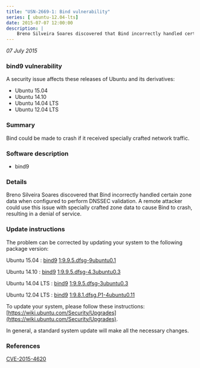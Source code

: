 ```yaml
---
title: "USN-2669-1: Bind vulnerability"
series: [ ubuntu-12.04-lts]
date: 2015-07-07 12:00:00
description: |
    Breno Silveira Soares discovered that Bind incorrectly handled certain zone data when configured to perform DNSSEC validation. A remote attacker could use this issue with specially crafted zone data to cause Bind to crash, resulting in a denial of service. 
--- 
```

 
 

*07 July 2015*

### bind9 vulnerability

A security issue affects these releases of Ubuntu and its derivatives:

* Ubuntu 15.04
* Ubuntu 14.10
* Ubuntu 14.04 LTS
* Ubuntu 12.04 LTS

### Summary

Bind could be made to crash if it received specially crafted network traffic.

### Software description

* bind9 

### Details

Breno Silveira Soares discovered that Bind incorrectly handled certain zone data when configured to perform DNSSEC validation. A remote attacker could use this issue with specially crafted zone data to cause Bind to crash, resulting in a denial of service. 

### Update instructions

The problem can be corrected by updating your system to the following package version:

Ubuntu 15.04
 : [bind9](https://launchpad.net/ubuntu/+source/bind9) <span> [1:9.9.5.dfsg-9ubuntu0.1](https://launchpad.net/ubuntu/+source/bind9/1:9.9.5.dfsg-9ubuntu0.1) </span> 

Ubuntu 14.10
 : [bind9](https://launchpad.net/ubuntu/+source/bind9) <span> [1:9.9.5.dfsg-4.3ubuntu0.3](https://launchpad.net/ubuntu/+source/bind9/1:9.9.5.dfsg-4.3ubuntu0.3) </span> 

Ubuntu 14.04 LTS
 : [bind9](https://launchpad.net/ubuntu/+source/bind9) <span> [1:9.9.5.dfsg-3ubuntu0.3](https://launchpad.net/ubuntu/+source/bind9/1:9.9.5.dfsg-3ubuntu0.3) </span> 

Ubuntu 12.04 LTS
 : [bind9](https://launchpad.net/ubuntu/+source/bind9) <span> [1:9.8.1.dfsg.P1-4ubuntu0.11](https://launchpad.net/ubuntu/+source/bind9/1:9.8.1.dfsg.P1-4ubuntu0.11) </span> 

To update your system, please follow these instructions: [https://wiki.ubuntu.com/Security/Upgrades](https://wiki.ubuntu.com/Security/Upgrades).

In general, a standard system update will make all the necessary changes. 

### References

 
 [CVE-2015-4620](http://people.ubuntu.com/~ubuntu-security/cve/CVE-2015-4620)
 

